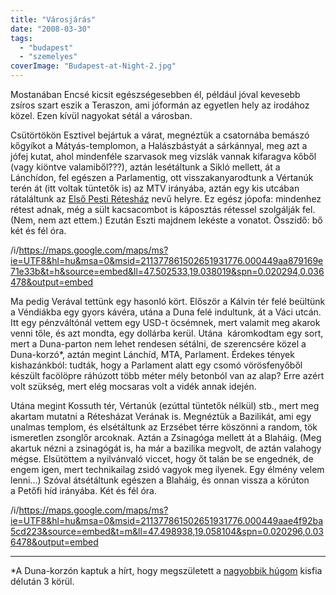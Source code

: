 ```yaml
---
title: "Városjárás"
date: "2008-03-30"
tags: 
  - "budapest"
  - "szemelyes"
coverImage: "Budapest-at-Night-2.jpg"
---
```


Mostanában Encsé kicsit egészségesebben él, például jóval kevesebb zsíros szart eszik a Teraszon, ami jóformán az egyetlen hely az irodához közel. Ezen kívül nagyokat sétál a városban.

Csütörtökön Esztivel bejártuk a várat, megnéztük a csatornába bemászó kőgyíkot a Mátyás-templomon, a Halászbástyát a sárkánnyal, meg azt a jófej kutat, ahol mindenféle szarvasok meg vizslák vannak kifaragva kőből (vagy kiöntve valamiből???), aztán lesétáltunk a Sikló mellett, át a Lánchídon, fel egészen a Parlamentig, ott visszakanyarodtunk a Vértanúk terén át (itt voltak tüntetők is) az MTV irányába, aztán egy kis utcában rátaláltunk az [Első Pesti Rétesház](http://www.reteshaz.com/) nevű helyre. Ez egész jópofa: mindenhez rétest adnak, még a sült kacsacombot is káposztás rétessel szolgálják fel. (Nem, nem azt ettem.) Ezután Eszti majdnem lekéste a vonatot. Összidő: bő két és fél óra.

/i/https://maps.google.com/maps/ms?ie=UTF8&hl=hu&msa=0&msid=211377861502651931776.000449aa879169e71e33b&t=h&source=embed&ll=47.502533,19.038019&spn=0.020294,0.036478&output=embed

Ma pedig Verával tettünk egy hasonló kört. Először a Kálvin tér felé beültünk a Véndiákba egy gyors kávéra, utána a Duna felé indultunk, át a Váci utcán. Itt egy pénzváltónál vettem egy USD-t öcsémnek, mert valamit meg akarok venni tőle, és azt mondta, egy dollárba kerül. Utána  káromkodtam egy sort, mert a Duna-parton nem lehet rendesen sétálni, de szerencsére közel a Duna-korzó\*, aztán megint Lánchíd, MTA, Parlament. Érdekes tények kishazánkból: tudták, hogy a Parlament alatt egy csomó vörösfenyőből készült facölöpre ráhúzott több méter mély betonból van az alap? Erre azért volt szükség, mert elég mocsaras volt a vidék annak idején.

Utána megint Kossuth tér, Vértanúk (ezúttal tüntetők nélkül) stb., mert meg akartam mutatni a Rétesházat Verának is. Megnéztük a Bazilikát, ami egy unalmas templom, és elsétáltunk az Erzsébet térre köszönni a random, tök ismeretlen zsonglőr arcoknak. Aztán a Zsinagóga mellett át a Blaháig. (Meg akartuk nézni a zsinagógát is, ha már a bazilika megvolt, de aztán valahogy mégse. Elsütöttem a nyilvánvaló viccet, hogy őt talán be se engednék, de engem igen, mert technikailag zsidó vagyok meg ilyenek. Egy élmény velem lenni...) Szóval átsétáltunk egészen a Blaháig, és onnan vissza a körúton a Petőfi híd irányába. Két és fél óra.

/i/https://maps.google.com/maps/ms?ie=UTF8&hl=hu&msa=0&msid=211377861502651931776.000449aae4f92ba5cd223&source=embed&t=m&ll=47.498938,19.058104&spn=0.020296,0.036478&output=embed

* * *

\*A Duna-korzón kaptuk a hírt, hogy megszületett a [nagyobbik húgom](https://csokavar.hu/blog/2006/09/03/linda-i/) kisfia délután 3 körül.
